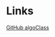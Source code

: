# Links

[GitHub algoClass](https://github.com/kuychaco/algoClass/blob/master/data-structures/binarySearchTree.js)
